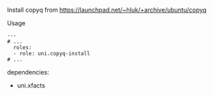 Install copyq from https://launchpad.net/~hluk/+archive/ubuntu/copyq

Usage
```
---
# ...
  roles:
  - role: uni.copyq-install
# ...
```

dependencies:
- uni.xfacts
